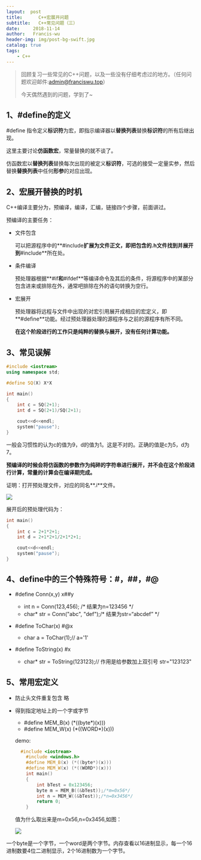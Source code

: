 ```yaml
---
layout:  post
title:		C++宏展开问题
subtitle:	C++常见问题（三）
date:     2018-11-14
author:   Francis-wu
header-img: img/post-bg-swift.jpg
catalog: true
tags:
    - C++
---
```

>回顾复习一些常见的C++问题，以及一些没有仔细考虑过的地方。（任何问题欢迎邮件:[admin@franciswu.top](admin@franciswu.top)）
>
>今天偶然遇到的问题，学到了~

## 1、#define的定义

#define 指令定义**标识符**为宏，即指示编译器以**替换列表**替换**标识符**的所有后继出现。

这里主要讨论**仿函数宏**，常量替换的就不谈了。

仿函数宏以**替换列表**替换每次出现的被定义**标识符**，可选的接受一定量实参，然后替换**替换列表**中任何**形参**的对应出现。



## 2、宏展开替换的时机

C++编译主要分为，预编译，编译，汇编，链接四个步骤，前面讲过。

预编译的主要任务：

- 文件包含

  可以把源程序中的**#include**扩展为文件正文，即把包含的.h文件找到并展开到**#include**所在处。

- 条件编译

  预处理器根据**#if**和**#ifdef**等编译命令及其后的条件，将源程序中的某部分包含进来或排除在外，通常吧排除在外的语句转换为空行。

- 宏展开

  预处理器将远程与文件中出现的对宏引用展开成相应的宏定义，即**#define**功能。经过预处理器处理的源程序与之前的源程序有所不同。

  **在这个阶段进行的工作只是纯粹的替换与展开，没有任何计算功能。**

## 3、常见误解

```c++
#include <iostream>
using namespace std;

#define SQ(X) X*X

int main()
{
	int c = SQ(2+1);
	int d = SQ(2+1)/SQ(2+1);

	cout<<d<<endl;
	system("pause");
}
```

一般会习惯性的认为c的值为9，d的值为1。这是不对的。正确的值是c为5，d为7。

**预编译的时候会将仿函数的参数作为纯碎的字符串进行展开，并不会在这个阶段进行计算，常量的计算会在编译期完成。**

证明：打开预处理文件，对应的同名**.i**文件。

![](https://pichost1-1253970255.cos.ap-shanghai.myqcloud.com/page3_1.png)

展开后的预处理代码为：

```c++
int main()
{
	int c = 2+1*2+1;
	int d = 2+1*2+1/2+1*2+1;

	cout<<d<<endl;
	system("pause");
}
```

## 4、define中的三个特殊符号：#，##，#@

- #define Conn(x,y) x##y

  - int n = Conn(123,456); /* 结果为n=123456 \*/
  - char* str = Conn("abc", "def");/* 结果为str=“abcdef” \*/

- #define ToChar(x) #@x

  - char a = ToChar(1);// a='1'

- #define ToString(x) #x

  - char* str = ToString(123123);// 作用是给参数加上双引号 str="123123"

## 5、常用宏定义

* 防止头文件重复包含 略

* 得到指定地址上的一个字或字节

  * #define MEM_B(x) (\*((byte*)(x)))
  *  #define MEM_W(x) (\*((WORD*)(x)))

  demo:

  ```c++
   	#include <iostream>
      #include <windows.h>
      #define MEM_B(x) (*((byte*)(x)))
      #define MEM_W(x) (*((WORD*)(x)))
      int main()
      {
          int bTest = 0x123456;
          byte m = MEM_B((&bTest));/*m=0x56*/
          int n = MEM_W((&bTest));/*n=0x3456*/
          return 0;
      }
  ```

  值为什么取出来是m=0x56,n=0x3456,如图：

  ![](https://pichost1-1253970255.cos.ap-shanghai.myqcloud.com/pge3_2.png)

一个byte是一个字节，一个word是两个字节。内存查看以16进制显示，每一个16进制数要4位二进制显示，2个16进制数为一个字节。



